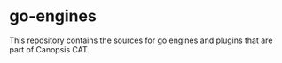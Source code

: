 # go-engines

This repository contains the sources for go engines and plugins that are part
of Canopsis CAT.
